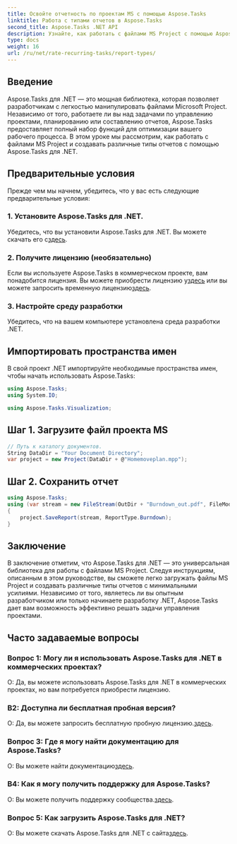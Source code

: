 ```yaml
---
title: Освойте отчетность по проектам MS с помощью Aspose.Tasks
linktitle: Работа с типами отчетов в Aspose.Tasks
second_title: Aspose.Tasks .NET API
description: Узнайте, как работать с файлами MS Project с помощью Aspose.Tasks для .NET. Легко создавайте различные типы отчетов.
type: docs
weight: 16
url: /ru/net/rate-recurring-tasks/report-types/
---
```

## Введение
Aspose.Tasks для .NET — это мощная библиотека, которая позволяет разработчикам с легкостью манипулировать файлами Microsoft Project. Независимо от того, работаете ли вы над задачами по управлению проектами, планированию или составлению отчетов, Aspose.Tasks предоставляет полный набор функций для оптимизации вашего рабочего процесса. В этом уроке мы рассмотрим, как работать с файлами MS Project и создавать различные типы отчетов с помощью Aspose.Tasks для .NET.
## Предварительные условия
Прежде чем мы начнем, убедитесь, что у вас есть следующие предварительные условия:
### 1. Установите Aspose.Tasks для .NET.
 Убедитесь, что вы установили Aspose.Tasks для .NET. Вы можете скачать его с[здесь](https://releases.aspose.com/tasks/net/).
### 2. Получите лицензию (необязательно)
 Если вы используете Aspose.Tasks в коммерческом проекте, вам понадобится лицензия. Вы можете приобрести лицензию у[здесь](https://purchase.aspose.com/buy) или вы можете запросить временную лицензию[здесь](https://purchase.aspose.com/temporary-license/).
### 3. Настройте среду разработки
Убедитесь, что на вашем компьютере установлена среда разработки .NET.

## Импортировать пространства имен
В свой проект .NET импортируйте необходимые пространства имен, чтобы начать использовать Aspose.Tasks:
```csharp
using Aspose.Tasks;
using System.IO;

using Aspose.Tasks.Visualization;
```

## Шаг 1. Загрузите файл проекта MS
```csharp
// Путь к каталогу документов.
String DataDir = "Your Document Directory";
var project = new Project(DataDir + @"Homemoveplan.mpp");
```
## Шаг 2. Сохранить отчет
```csharp
using Aspose.Tasks;
using (var stream = new FileStream(OutDir + "Burndown_out.pdf", FileMode.Create))
{
    project.SaveReport(stream, ReportType.Burndown);
}
```

## Заключение
В заключение отметим, что Aspose.Tasks для .NET — это универсальная библиотека для работы с файлами MS Project. Следуя инструкциям, описанным в этом руководстве, вы сможете легко загружать файлы MS Project и создавать различные типы отчетов с минимальными усилиями. Независимо от того, являетесь ли вы опытным разработчиком или только начинаете разработку .NET, Aspose.Tasks дает вам возможность эффективно решать задачи управления проектами.
## Часто задаваемые вопросы
### Вопрос 1: Могу ли я использовать Aspose.Tasks для .NET в коммерческих проектах?
О: Да, вы можете использовать Aspose.Tasks для .NET в коммерческих проектах, но вам потребуется приобрести лицензию.
### В2: Доступна ли бесплатная пробная версия?
 О: Да, вы можете запросить бесплатную пробную лицензию.[здесь](https://releases.aspose.com/tasks/net/).
### Вопрос 3: Где я могу найти документацию для Aspose.Tasks?
 О: Вы можете найти документацию[здесь](https://reference.aspose.com/tasks/net/).
### В4: Как я могу получить поддержку для Aspose.Tasks?
 О: Вы можете получить поддержку сообщества.[здесь](https://forum.aspose.com/c/tasks/15).
### Вопрос 5: Как загрузить Aspose.Tasks для .NET?
 О: Вы можете скачать Aspose.Tasks для .NET с сайта[здесь](https://releases.aspose.com/tasks/net/).